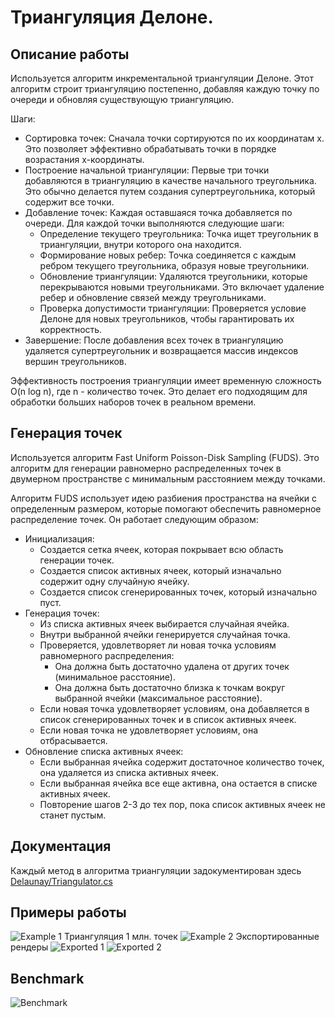 #  Триангуляция Делоне.

## Описание работы
Используется алгоритм инкрементальной триангуляции Делоне. Этот алгоритм строит триангуляцию постепенно, добавляя каждую точку по очереди и обновляя существующую триангуляцию.

Шаги:
* Сортировка точек: Сначала точки сортируются по их координатам x. Это позволяет эффективно обрабатывать точки в порядке возрастания x-координаты.
* Построение начальной триангуляции: Первые три точки добавляются в триангуляцию в качестве начального треугольника. Это обычно делается путем создания супертреугольника, который содержит все точки.
* Добавление точек: Каждая оставшаяся точка добавляется по очереди. Для каждой точки выполняются следующие шаги:
  * Определение текущего треугольника: Точка ищет треугольник в триангуляции, внутри которого она находится.
  * Формирование новых ребер: Точка соединяется с каждым ребром текущего треугольника, образуя новые треугольники.
  * Обновление триангуляции: Удаляются треугольники, которые перекрываются новыми треугольниками. Это включает удаление ребер и обновление связей между треугольниками.
  * Проверка допустимости триангуляции: Проверяется условие Делоне для новых треугольников, чтобы гарантировать их корректность.
* Завершение: После добавления всех точек в триангуляцию удаляется супертреугольник и возвращается массив индексов вершин треугольников.

Эффективность построения триангуляции имеет временную сложность O(n log n), где n - количество точек. Это делает его подходящим для обработки больших наборов точек в реальном времени.

## Генерация точек
Используется алгоритм Fast Uniform Poisson-Disk Sampling (FUDS). Это алгоритм для генерации равномерно распределенных точек в двумерном пространстве с минимальным расстоянием между точками.

Алгоритм FUDS использует идею разбиения пространства на ячейки с определенным размером, которые помогают обеспечить равномерное распределение точек. Он работает следующим образом:
* Инициализация:
  * Создается сетка ячеек, которая покрывает всю область генерации точек.
  * Создается список активных ячеек, который изначально содержит одну случайную ячейку.
  * Создается список сгенерированных точек, который изначально пуст.
* Генерация точек:
  * Из списка активных ячеек выбирается случайная ячейка.
  * Внутри выбранной ячейки генерируется случайная точка.
  * Проверяется, удовлетворяет ли новая точка условиям равномерного распределения:
    * Она должна быть достаточно удалена от других точек (минимальное расстояние).
    * Она должна быть достаточно близка к точкам вокруг выбранной ячейки (максимальное расстояние).
  * Если новая точка удовлетворяет условиям, она добавляется в список сгенерированных точек и в список активных ячеек.
  * Если новая точка не удовлетворяет условиям, она отбрасывается.
* Обновление списка активных ячеек:
  * Если выбранная ячейка содержит достаточное количество точек, она удаляется из списка активных ячеек.
  * Если выбранная ячейка все еще активна, она остается в списке активных ячеек.
  * Повторение шагов 2-3 до тех пор, пока список активных ячеек не станет пустым.

## Документация
Каждый метод в алгоритма триангуляции задокументирован здесь
[Delaunay/Triangulator.cs](https://github.com/Focus1337/DelaunaySolver/blob/main/Delaunay/Triangulator.cs)

## Примеры работы
![Example 1](Renders/Example.png "Title")
Триангуляция 1 млн. точек
![Example 2](Renders/Million%20points.png "Title")
Экспортированные рендеры
![Exported 1](Renders/t-result-10-07-2023-1-19-18.png "Title")
![Exported 2](Renders/t-result-10-07-2023-12-37-13.png "Title")

## Benchmark
![Benchmark](Renders/Benchmark.png "Title")
